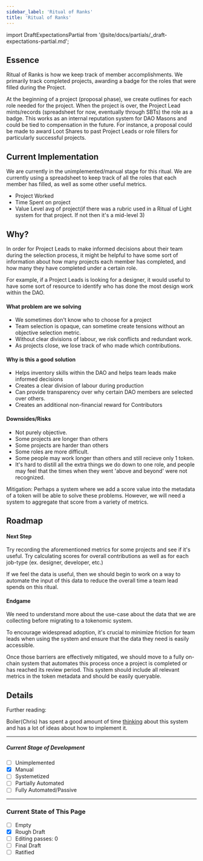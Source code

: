 ```yaml
---
sidebar_label: 'Ritual of Ranks'
title: 'Ritual of Ranks'
---
```


import DraftExpectationsPartial from '@site/docs/partials/\_draft-expectations-partial.md';

<DraftExpectationsPartial />

## Essence

Ritual of Ranks is how we keep track of member accomplishments. We primarily track completed projects, awarding a badge for the roles that were filled during the Project.

At the beginning of a project (proposal phase), we create outlines for each role needed for the project. When the project is over, the Project Lead mints/records (spreadsheet for now, eventually through SBTs) the role as a badge. This works as an internal reputation system for DAO Masons and could be tied to compensation in the future. For instance, a proposal could be made to award Loot Shares to past Project Leads or role fillers for particularly successful projects.

## Current Implementation

We are currently in the unimplemented/manual stage for this ritual. We are currently using a spreadsheet to keep track of all the roles that each member has filled, as well as some other useful metrics.

- Project Worked
- Time Spent on project
- Value Level avg of project(if there was a rubric used in a Ritual of Light system for that project. If not then it's a mid-level 3)

## Why?

In order for Project Leads to make informed decisions about their team during the selection process, it might be helpful to have some sort of information about how many projects each member has completed, and how many they have completed under a certain role.

For example, if a Project Leads is looking for a designer, it would useful to have some sort of resource to identify who has done the most design work within the DAO.

#### What problem are we solving

- We sometimes don't know who to choose for a project
- Team selection is opaque, can sometime create tensions without an objective selection metric.
- Without clear divisions of labour, we risk conflicts and redundant work.
- As projects close, we lose track of who made which contributions.

#### Why is this a good solution

- Helps inventory skills within the DAO and helps team leads make informed decisions
- Creates a clear division of labour during production
- Can provide transparency over why certain DAO members are selected over others.
- Creates an additional non-financial reward for Contributors

#### Downsides/Risks

- Not purely objective.
- Some projects are longer than others
- Some projects are harder than others
- Some roles are more difficult.
- Some people may work longer than others and still recieve only 1 token.
- It's hard to distill all the extra things we do down to one role, and people may feel that the times when they went 'above and beyond' were not recognized.

Mitigation: Perhaps a system where we add a score value into the metadata of a token will be able to solve these problems. However, we will need a system to aggregate that score from a variety of metrics.

## Roadmap

#### Next Step

Try recording the aforementioned metrics for some projects and see if it's useful. Try calculating scores for overall contributions as well as for each job-type (ex. designer, developer, etc.)

If we feel the data is useful, then we should begin to work on a way to automate the input of this data to reduce the overall time a team lead spends on this ritual.

#### Endgame

We need to understand more about the use-case about the data that we are collecting before migrating to a tokenomic system.

To encourage widespread adoption, it's crucial to minimize friction for team leads when using the system and ensure that the data they need is easily accessible.

Once those barriers are effectively mitigated, we should move to a fully on-chain system that automates this process once a project is completed or has reached its review period. This system should include all relevant metrics in the token metadata and should be easily queryable.

## Details

Further reading:

Boiler(Chris) has spent a good amount of time [thinking](https://hackmd.io/@DAOMasons/H1oqJ3oqj) about this system and has a lot of ideas about how to implement it.

---

##### Current Stage of Development

- [ ] Unimplemented
- [x] Manual
- [ ] Systemetized
- [ ] Partially Automated
- [ ] Fully Automated/Passive

---

### Current State of This Page

- [ ] Empty
- [x] Rough Draft
- [ ] Editing passes: 0
- [ ] Final Draft
- [ ] Ratified
